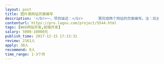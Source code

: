 ```yaml
---                
layout: post       
title: 图片类网站页面编写           
description: '</br>一、项目描述：</br>       需完成两个网站的页面编写。注：后台接口及UI有专人做好，仅需要编写页面，及调整适配</br>二、主要功能点</br>       两个网站：一个为图片类网站，约10个页面；一个为公司介绍类网站，约6个页面</br>三、可参考产品</br>       我们提供UI</br>'     
contenturl: https://pro.lagou.com/project/5544.html      
tags: [Web网站开发,前端开发]            
salary: 5000-10000元          
publish_time: 2017-12-15 17:13:31         
review: 2161人                   
apply: 30人                   
recommend: 0人                   
time_range: 1-3个月              
---                 
```

